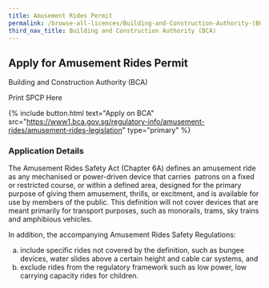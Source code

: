 ```yaml
---
title: Amusement Rides Permit
permalink: /browse-all-licences/Building-and-Construction-Authority-(BCA)/Amusement-Rides-Permit
third_nav_title: Building and Construction Authority (BCA)
---
```


## Apply for Amusement Rides Permit

Building and Construction Authority (BCA)

Print SPCP Here


{% include button.html text="Apply on BCA" src="https://www1.bca.gov.sg/regulatory-info/amusement-rides/amusement-rides-legislation" type="primary" %}

### Application Details

<p>The Amusement Rides Safety Act (Chapter 6A) defines an amusement ride as any mechanised or power-driven device that carries &nbsp;patrons on a fixed or restricted course, or within a defined area, designed for the primary purpose of giving them amusement, thrills, or excitment, and is available for use by members of the public. This definition will not cover devices that are meant primarily for transport purposes, such as monorails, trams, sky trains and amphibious vehicles.</p>
<p>In addition, the accompanying Amusement Rides Safety Regulations:</p>
<ol style="list-style-type: lower-alpha;">
<li>include specific rides not covered by the definition, such as bungee devices, water slides above a certain height and cable car systems, and</li>
<li>exclude rides from the regulatory framework such as low power, low carrying capacity rides for children.</li>
</ol>

